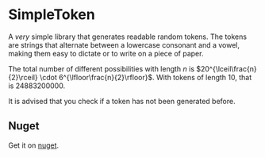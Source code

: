# SimpleToken

A *very* simple library that generates readable random tokens. The tokens are strings that alternate between a lowercase consonant and a vowel, making them easy to dictate or to write on a piece of paper.

The total number of different possibilities with length $n$ is $20^{\lceil\frac{n}{2}\rceil} \cdot 6^{\lfloor\frac{n}{2}\rfloor}$. With tokens of length 10, that is $24883200000$.

It is advised that you check if a token has not been generated before.

## Nuget

Get it on [nuget](https://www.nuget.org/packages/SimpleToken/).
